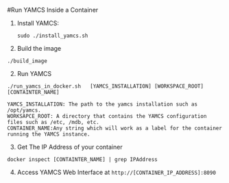#Run YAMCS Inside a Container


1. Install YAMCS:
    ```
    sudo ./install_yamcs.sh
   ```

1. Build the image
```
./build_image
```

2. Run YAMCS
```
./run_yamcs_in_docker.sh   [YAMCS_INSTALLATION] [WORKSPACE_ROOT] [CONTAINTER_NAME]

YAMCS_INSTALLATION: The path to the yamcs installation such as /opt/yamcs.
WORKSAPCE_ROOT: A directory that contains the YAMCS configuration files such as /etc, /mdb, etc.
CONTAINER_NAME:Any string which will work as a label for the container running the YAMCS instance. 
```

3. Get The IP Address of your container
```
docker inspect [CONTAINTER_NAME] | grep IPAddress
```

4. Access YAMCS Web Interface at `http://[CONTAINER_IP_ADDRESS]:8090`